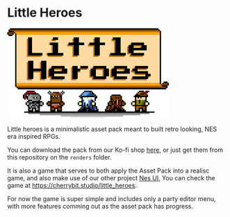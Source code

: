 # Little Heroes

![](./renders/banner.png)

Little heroes is a minimalistic asset pack meant to built retro looking,
NES era inspired RPGs.

You can download the pack from our Ko-fi shop [here](https://ko-fi.com/s/6e1d3c7e5f), or just
get them from this repository on the `renders` folder.

It is also a game that serves to both apply the Asset Pack into a realisc
game, and also make use of our other project [Nes UI](https://github.com/erickzanardo/nes_ui),
You can check the game at https://cherrybit.studio/little_heroes.

For now the game is super simple and includes only a party editor menu, with more
features comming out as the asset pack has progress.
